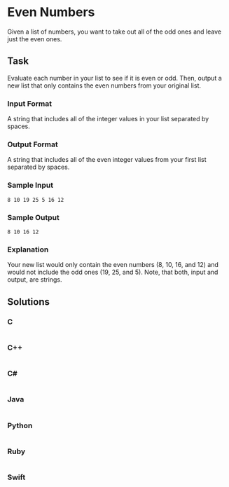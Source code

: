 # Even Numbers
Given a list of numbers, you want to take out all of the odd ones and leave just the even ones.
## Task
Evaluate each number in your list to see if it is even or odd. Then, output a new list that only contains the even numbers from your original list.
### Input Format
A string that includes all of the integer values in your list separated by spaces.
### Output Format
A string that includes all of the even integer values from your first list separated by spaces.
### Sample Input
```
8 10 19 25 5 16 12
```
### Sample Output
```
8 10 16 12
```
### Explanation
Your new list would only contain the even numbers (8, 10, 16, and 12) and would not include the odd ones (19, 25, and 5). Note, that both, input and output, are strings.
## Solutions
### C
```c
```
### C++
```cpp
```
### C#
```cs
```
### Java
```java
```
### Python
```python
```
### Ruby
```ruby
```
### Swift
```swift
```